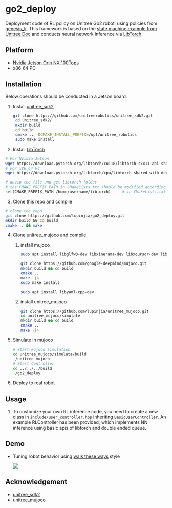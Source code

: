 # go2_deploy

Deployment code of RL policy on Unitree Go2 robot, using policies from [genesis_lr](https://github.com/lupinjia/genesis_lr). This framework is based on the [state machine example from Unitree Doc](https://support.unitree.com/home/zh/developer/LowLevel_Ctrl_Framework) and conducts neural network inference via [LibTorch](https://pytorch.org/).

## Platform

- [Nvidia Jetson Orin NX 100Tops](https://www.nvidia.com/en-us/autonomous-machines/embedded-systems/jetson-orin/)
- x86_64 PC

## Installation

Below operations should be conducted in a Jetson board.

1. Install [unitree_sdk2](https://github.com/unitreerobotics/unitree_sdk2)
   ```bash
   git clone https://github.com/unitreerobotics/unitree_sdk2.git
    cd unitree_sdk2/
    mkdir build
    cd build
    cmake .. -DCMAKE_INSTALL_PREFIX=/opt/unitree_robotics
    sudo make install
   ```

2. Install [LibTorch](https://pytorch.org/)
  ```bash
  # For Nvidia Jetson
  wget https://download.pytorch.org/libtorch/cu118/libtorch-cxx11-abi-shared-with-deps-2.7.1%2Bcu118.zip # modify cuda version
  # For x86_64 PC
  wget https://download.pytorch.org/libtorch/cpu/libtorch-shared-with-deps-2.8.0%2Bcpu.zip

  # unzip the file and get libtorch folder
  # the CMAKE_PREFIX_PATH in CMakeLists.txt should be modified according to your installation path of libtorch
  set(CMAKE_PREFIX_PATH /home/username/libtorch)     # in CMakeLists.txt
  ```

3. Clone this repo and compile
  ```bash
  # clone the repo
  git clone https://github.com/lupinjia/go2_deploy.git
  mkdir build && cd build
  cmake .. && make
  ```

4. Clone unitree_mujoco and compile
   
   1. install mujoco
      ```bash
      sudo apt install libglfw3-dev libxinerama-dev libxcursor-dev libxi-dev

      git clone https://github.com/google-deepmind/mujoco.git
      mkdir build && cd build
      cmake ..
      make -j4
      sudo make install

      sudo apt install libyaml-cpp-dev
      ```
   2. install unitree_mujoco
      ```bash
      git clone https://github.com/lupinjia/unitree_mujoco.git
      cd unitree_mujoco/simulate
      mkdir build && cd build
      cmake ..
      make -j4
      ```

5. Simulate in mujoco
   ```bash
   # Start mujoco simulation
   cd unitree_mujoco/simulate/build
   ./unitree_mujoco
   # Start Controller
   cd ../../../build
   ./go2_deploy
   ```

6. Deploy to real robot

## Usage

1. To customize your own RL inference code, you need to create a new class in `include/user_controller.hpp` inheriting `BasicUserController`. An example RLController has been provided, which implements NN inference using basic apis of libtorch and double ended queue.

## Demo

- Tuning robot behavior using [walk these ways](https://github.com/Improbable-AI/walk-these-ways) style
  
  ![](./walk_these_ways.gif)

## Acknowledgement

- [unitree_sdk2](https://github.com/unitreerobotics/unitree_sdk2)
- [unitree_mujoco](https://github.com/unitreerobotics/unitree_mujoco/tree/main)